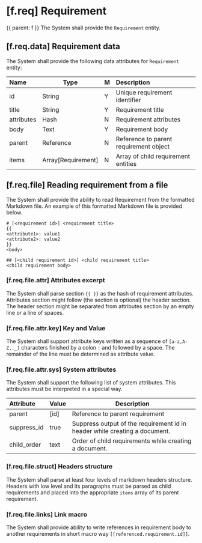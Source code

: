 # [f.req] Requirement
{{
parent: f
}}
The System shall provide the `Requirement` entity.

## [f.req.data] Requirement data

The System shall provide the following data attributes for `Requirement` entity:

Name       | Type               | M | Description
:--------- | ------------------ | - | :-------------------------------------
id         | String             | Y | Unique requirement identifier
title      | String             | Y | Requirement title
attributes | Hash               | N | Requirement attributes
body       | Text               | Y | Requirement body
parent     | Reference          | N | Reference to parent requirement object
items      | Array[Requirement] | N | Array of child requirement entities

## [f.req.file] Reading requirement from a file

The System shall provide the ability to read Requirement from the formatted Markdown file. An example of this formatted Markdown file is provided below.

```
# [<requirement id>] <requirement title>
{{
<attribute1>: value1
<attribute2>: value2  
}}
<body>

## [<child requirement id>] <child requirement title>
<child requirement body>
```

### [f.req.file.attr] Attributes excerpt

The System shall parse section `{{ }}` as the hash of requirement attributes. Attributes section might follow (the section is optional) the header section. The header section might be separated from attributes section by an empty line or a line of spaces.

### [f.req.file.attr.key] Key and Value

The System shall support attribute keys written as a sequence of `[a-z,A-Z,._]` characters finished by a colon `:` and followed by a space. The remainder of the line must be determined as attribute value.

### [f.req.file.attr.sys] System attributes

The System shall support the following list of system attributes. This attributes must be interpreted in a special way.

Attribute   | Value | Description
:---------- | :---- | --------------------------------------------------
parent      | [id]  | Reference to parent requirement
suppress_id | true  | Suppress output of the requirement id in header while creating a document.
child_order | text  | Order of child requirements while creating a document.

### [f.req.file.struct] Headers structure

The System shall parse at least four levels of markdown headers structure. Headers with low level and its paragraphs must be parsed as child requirements and placed into the appropriate `items` array of its parent requirement.

### [f.req.file.links] Link macro

The System shall provide ability to write references in requirement body to another requirements in short macro way `[[referenced.requirement.id]]`.
